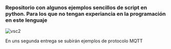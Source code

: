 ### Repositorio con algunos ejemplos sencillos de script en python. Para los que no tengan experiancia en la programación en este lenguaje



![vsc2](https://github.com/GRIDSEat/pythonEjercicioEscuela/assets/54413411/99336cb7-95e1-4336-a8ba-98b11181f820)

En uns segunda entrega se subirán ejemplos de protocolo MQTT
